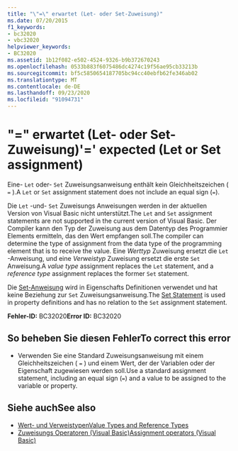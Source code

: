 ```yaml
---
title: "\"=\" erwartet (Let- oder Set-Zuweisung)"
ms.date: 07/20/2015
f1_keywords:
- bc32020
- vbc32020
helpviewer_keywords:
- BC32020
ms.assetid: 1b12f082-e502-4524-9326-b9b372670243
ms.openlocfilehash: 0533b883f6075486dc4274c19f56ae95cb33213b
ms.sourcegitcommit: bf5c5850654187705bc94cc40ebfb62fe346ab02
ms.translationtype: MT
ms.contentlocale: de-DE
ms.lasthandoff: 09/23/2020
ms.locfileid: "91094731"
---
```

# <a name="-expected-let-or-set-assignment"></a><span data-ttu-id="58806-102">"=" erwartet (Let- oder Set-Zuweisung)</span><span class="sxs-lookup"><span data-stu-id="58806-102">'=' expected (Let or Set assignment)</span></span>

<span data-ttu-id="58806-103">Eine- `Let` oder- `Set` Zuweisungsanweisung enthält kein Gleichheitszeichen ( `=` ).</span><span class="sxs-lookup"><span data-stu-id="58806-103">A `Let` or `Set` assignment statement does not include an equal sign (`=`).</span></span>  
  
 <span data-ttu-id="58806-104">Die `Let` -und- `Set` Zuweisungs Anweisungen werden in der aktuellen Version von Visual Basic nicht unterstützt.</span><span class="sxs-lookup"><span data-stu-id="58806-104">The `Let` and `Set` assignment statements are not supported in the current version of Visual Basic.</span></span> <span data-ttu-id="58806-105">Der Compiler kann den Typ der Zuweisung aus dem Datentyp des Programmier Elements ermitteln, das den Wert empfangen soll.</span><span class="sxs-lookup"><span data-stu-id="58806-105">The compiler can determine the type of assignment from the data type of the programming element that is to receive the value.</span></span> <span data-ttu-id="58806-106">Eine *Werttyp* Zuweisung ersetzt die `Let` -Anweisung, und eine *Verweistyp* Zuweisung ersetzt die erste `Set` Anweisung.</span><span class="sxs-lookup"><span data-stu-id="58806-106">A *value type* assignment replaces the `Let` statement, and a *reference type* assignment replaces the former `Set` statement.</span></span>  
  
 <span data-ttu-id="58806-107">Die [Set-Anweisung](../language-reference/statements/set-statement.md) wird in Eigenschafts Definitionen verwendet und hat keine Beziehung zur `Set` Zuweisungsanweisung.</span><span class="sxs-lookup"><span data-stu-id="58806-107">The [Set Statement](../language-reference/statements/set-statement.md) is used in property definitions and has no relation to the `Set` assignment statement.</span></span>  
  
 <span data-ttu-id="58806-108">**Fehler-ID:** BC32020</span><span class="sxs-lookup"><span data-stu-id="58806-108">**Error ID:** BC32020</span></span>  
  
## <a name="to-correct-this-error"></a><span data-ttu-id="58806-109">So beheben Sie diesen Fehler</span><span class="sxs-lookup"><span data-stu-id="58806-109">To correct this error</span></span>  
  
- <span data-ttu-id="58806-110">Verwenden Sie eine Standard Zuweisungsanweisung mit einem Gleichheitszeichen ( `=` ) und einem Wert, der der Variablen oder der Eigenschaft zugewiesen werden soll.</span><span class="sxs-lookup"><span data-stu-id="58806-110">Use a standard assignment statement, including an equal sign (`=`) and a value to be assigned to the variable or property.</span></span>  
  
## <a name="see-also"></a><span data-ttu-id="58806-111">Siehe auch</span><span class="sxs-lookup"><span data-stu-id="58806-111">See also</span></span>

- [<span data-ttu-id="58806-112">Wert- und Verweistypen</span><span class="sxs-lookup"><span data-stu-id="58806-112">Value Types and Reference Types</span></span>](../programming-guide/language-features/data-types/value-types-and-reference-types.md)
- [<span data-ttu-id="58806-113">Zuweisungs Operatoren (Visual Basic)</span><span class="sxs-lookup"><span data-stu-id="58806-113">Assignment operators (Visual Basic)</span></span>](../language-reference/operators/assignment-operators.md)
